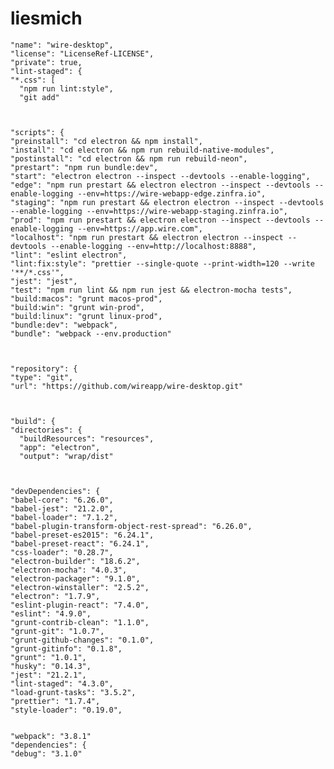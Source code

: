 # liesmich


    "name": "wire-desktop",
    "license": "LicenseRef-LICENSE",
    "private": true,
    "lint-staged": {
    "*.css": [
      "npm run lint:style",
      "git add"
 
 
  
    "scripts": {
    "preinstall": "cd electron && npm install",
    "install": "cd electron && npm run rebuild-native-modules",
    "postinstall": "cd electron && npm run rebuild-neon",
    "prestart": "npm run bundle:dev",
    "start": "electron electron --inspect --devtools --enable-logging",
    "edge": "npm run prestart && electron electron --inspect --devtools --enable-logging --env=https://wire-webapp-edge.zinfra.io",
    "staging": "npm run prestart && electron electron --inspect --devtools --enable-logging --env=https://wire-webapp-staging.zinfra.io",
    "prod": "npm run prestart && electron electron --inspect --devtools --enable-logging --env=https://app.wire.com",
    "localhost": "npm run prestart && electron electron --inspect --devtools --enable-logging --env=http://localhost:8888",
    "lint": "eslint electron",
    "lint:fix:style": "prettier --single-quote --print-width=120 --write '**/*.css'",
    "jest": "jest",
    "test": "npm run lint && npm run jest && electron-mocha tests",
    "build:macos": "grunt macos-prod",
    "build:win": "grunt win-prod",
    "build:linux": "grunt linux-prod",
    "bundle:dev": "webpack",
    "bundle": "webpack --env.production"
 
 
 
    "repository": {
    "type": "git",
    "url": "https://github.com/wireapp/wire-desktop.git"
 
 
 
    "build": {
    "directories": {
      "buildResources": "resources",
      "app": "electron",
      "output": "wrap/dist"


  
    "devDependencies": {
    "babel-core": "6.26.0",
    "babel-jest": "21.2.0",
    "babel-loader": "7.1.2",
    "babel-plugin-transform-object-rest-spread": "6.26.0",
    "babel-preset-es2015": "6.24.1",
    "babel-preset-react": "6.24.1",
    "css-loader": "0.28.7",
    "electron-builder": "18.6.2",
    "electron-mocha": "4.0.3",
    "electron-packager": "9.1.0",
    "electron-winstaller": "2.5.2",
    "electron": "1.7.9",
    "eslint-plugin-react": "7.4.0",
    "eslint": "4.9.0",
    "grunt-contrib-clean": "1.1.0",
    "grunt-git": "1.0.7",
    "grunt-github-changes": "0.1.0",
    "grunt-gitinfo": "0.1.8",
    "grunt": "1.0.1",
    "husky": "0.14.3",
    "jest": "21.2.1",
    "lint-staged": "4.3.0",
    "load-grunt-tasks": "3.5.2",
    "prettier": "1.7.4",
    "style-loader": "0.19.0",


    "webpack": "3.8.1"
    "dependencies": {
    "debug": "3.1.0"



